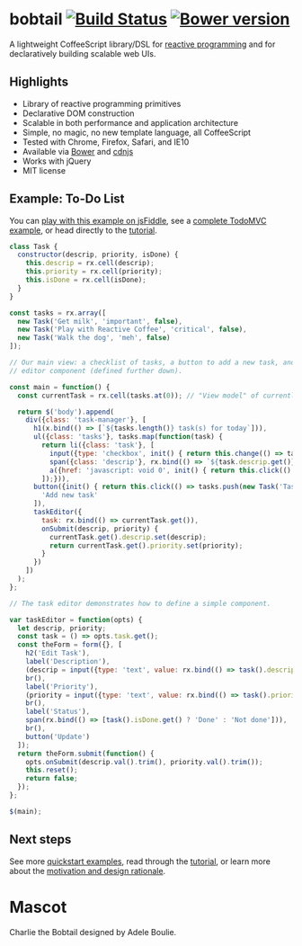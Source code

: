 bobtail [![Build Status](https://secure.travis-ci.org/yang/reactive-coffee.png?branch=master)](https://travis-ci.org/inferinc/bobtail) [![Bower version](https://badge.fury.io/bo/reactive-coffee.svg)](http://badge.fury.io/bo/reactive-coffee)
===============

A lightweight CoffeeScript library/DSL for [reactive programming] and for
declaratively building scalable web UIs.

[reactive programming]: http://en.wikipedia.org/wiki/Reactive_programming

Highlights
----------

- Library of reactive programming primitives
- Declarative DOM construction
- Scalable in both performance and application architecture
- Simple, no magic, no new template language, all CoffeeScript
- Tested with Chrome, Firefox, Safari, and IE10
- Available via [Bower] and [cdnjs]
- Works with jQuery
- MIT license

[Bower]: http://bower.io/
[cdnjs]: http://cdnjs.com/
[fiddle]: http://jsfiddle.net/yang/SGvuy/

Example: To-Do List
-------------------

You can [play with this example on jsFiddle][fiddle], see a [complete
TodoMVC example][TodoMVC], or head directly to the [tutorial].

```javascript
class Task {
  constructor(descrip, priority, isDone) {
    this.descrip = rx.cell(descrip);
    this.priority = rx.cell(priority);
    this.isDone = rx.cell(isDone);
  }
}

const tasks = rx.array([
  new Task('Get milk', 'important', false),
  new Task('Play with Reactive Coffee', 'critical', false),
  new Task('Walk the dog', 'meh', false)
]);

// Our main view: a checklist of tasks, a button to add a new task, and a task
// editor component (defined further down).

const main = function() {
  const currentTask = rx.cell(tasks.at(0)); // "View model" of currently selected task

  return $('body').append(
    div({class: 'task-manager'}, [
      h1(x.bind(() => [`${tasks.length()} task(s) for today`])),
      ul({class: 'tasks'}, tasks.map(function(task) {
        return li({class: 'task'}, [
          input({type: 'checkbox', init() { return this.change(() => task.isDone.set(this.is(':checked'))); }}),
          span({class: 'descrip'}, rx.bind(() => `${task.descrip.get()} (${task.priority.get()})`)),
          a({href: 'javascript: void 0', init() { return this.click(() => currentTask.set(task)); }}, 'Edit')
        ]);})),
      button({init() { return this.click(() => tasks.push(new Task('Task', 'none', false))); }}, [
        'Add new task'
      ]),
      taskEditor({
        task: rx.bind(() => currentTask.get()),
        onSubmit(descrip, priority) {
          currentTask.get().descrip.set(descrip);
          return currentTask.get().priority.set(priority);
        }
      })
    ])
  );
};

// The task editor demonstrates how to define a simple component.

var taskEditor = function(opts) {
  let descrip, priority;
  const task = () => opts.task.get();
  const theForm = form({}, [
    h2('Edit Task'),
    label('Description'),
    (descrip = input({type: 'text', value: rx.bind(() => task().descrip.get())})),
    br(),
    label('Priority'),
    (priority = input({type: 'text', value: rx.bind(() => task().priority.get())})),
    br(),
    label('Status'),
    span(rx.bind(() => [task().isDone.get() ? 'Done' : 'Not done'])),
    br(),
    button('Update')
  ]);
  return theForm.submit(function() {
    opts.onSubmit(descrip.val().trim(), priority.val().trim());
    this.reset();
    return false;
  });
};

$(main);
```

[TodoMVC]: https://github.com/yang/reactive-coffee/blob/master/examples/todomvc/index.jade

Next steps
----------

See more [quickstart examples][quickstart], read through the
[tutorial][tutorial], or learn more about the [motivation and design
rationale][design].

[quickstart]: http://yang.github.io/reactive-coffee/quickstart.html
[tutorial]: http://yang.github.io/reactive-coffee/tutorial.html
[design]: http://yang.github.io/reactive-coffee/design.html
[related]: http://yang.github.io/reactive-coffee/related.html

# Mascot
Charlie the Bobtail designed by Adele Boulie.
